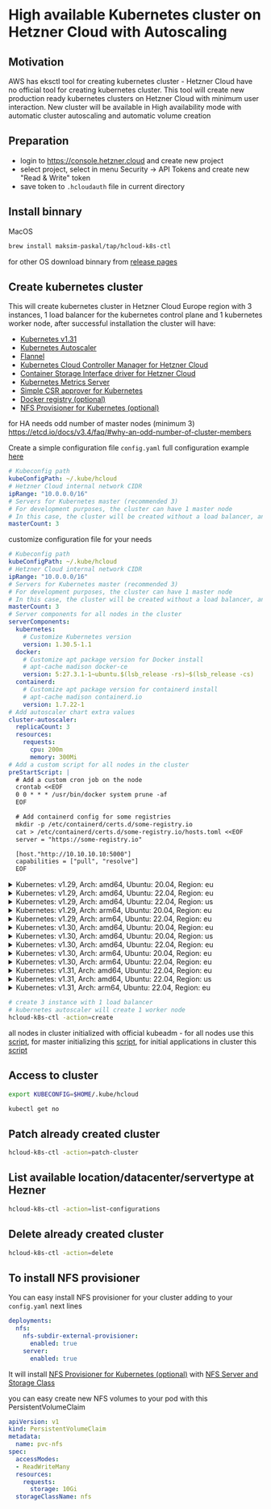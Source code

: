 # High available Kubernetes cluster on Hetzner Cloud with Autoscaling

## Motivation

AWS has eksctl tool for creating kubernetes cluster - Hetzner Cloud have no official tool for creating kubernetes cluster. This tool will create new production ready kubernetes clusters on Hetzner Cloud with minimum user interaction. New cluster will be available in High availability mode with automatic cluster autoscaling and automatic volume creation

## Preparation

- login to <https://console.hetzner.cloud> and create new project
- select project, select in menu Security -> API Tokens and create new "Read & Write" token
- save token to `.hcloudauth` file in current directory

## Install binnary

MacOS

```bash
brew install maksim-paskal/tap/hcloud-k8s-ctl
```

for other OS download binnary from [release pages](https://github.com/maksim-paskal/hcloud-k8s-ctl/releases)

## Create kubernetes cluster

This will create kubernetes cluster in Hetzner Cloud Europe region with 3 instances, 1 load balancer for the kubernetes control plane and 1 kubernetes worker node, after successful installation the cluster will have:

- [Kubernetes v1.31](https://github.com/kubernetes/kubernetes)
- [Kubernetes Autoscaler](https://github.com/kubernetes/autoscaler)
- [Flannel](https://github.com/flannel-io/flannel)
- [Kubernetes Cloud Controller Manager for Hetzner Cloud](https://github.com/hetznercloud/hcloud-cloud-controller-manager)
- [Container Storage Interface driver for Hetzner Cloud](https://github.com/hetznercloud/csi-driver)
- [Kubernetes Metrics Server](https://github.com/kubernetes-sigs/metrics-server)
- [Simple CSR approver for Kubernetes](https://github.com/postfinance/kubelet-csr-approver)
- [Docker registry (optional)](https://github.com/distribution/distribution)
- [NFS Provisioner for Kubernetes (optional)](https://github.com/kubernetes-sigs/nfs-subdir-external-provisioner)

for HA needs odd number of master nodes (minimum 3) <https://etcd.io/docs/v3.4/faq/#why-an-odd-number-of-cluster-members>

Create a simple configuration file `config.yaml` full configuration example [here](https://github.com/maksim-paskal/hcloud-k8s-ctl/blob/main/e2e/configs/full.yaml)

```yaml
# Kubeconfig path
kubeConfigPath: ~/.kube/hcloud
# Hetzner Cloud internal network CIDR
ipRange: "10.0.0.0/16"
# Servers for Kubernetes master (recommended 3)
# For development purposes, the cluster can have 1 master node  
# In this case, the cluster will be created without a load balancer, and pods can be scheduled on the master
masterCount: 3
```

customize configuration file for your needs

```yaml
# Kubeconfig path
kubeConfigPath: ~/.kube/hcloud
# Hetzner Cloud internal network CIDR
ipRange: "10.0.0.0/16"
# Servers for Kubernetes master (recommended 3)
# For development purposes, the cluster can have 1 master node  
# In this case, the cluster will be created without a load balancer, and pods can be scheduled on the master
masterCount: 3
# Server components for all nodes in the cluster
serverComponents:
  kubernetes:
    # Customize Kubernetes version
    version: 1.30.5-1.1
  docker:
    # Customize apt package version for Docker install
    # apt-cache madison docker-ce
    version: 5:27.3.1-1~ubuntu.$(lsb_release -rs)~$(lsb_release -cs)
  containerd:
    # Customize apt package version for containerd install
    # apt-cache madison containerd.io
    version: 1.7.22-1
# Add autoscaler chart extra values
cluster-autoscaler:
  replicaCount: 3
  resources:
    requests:
      cpu: 200m
      memory: 300Mi
# Add a custom script for all nodes in the cluster
preStartScript: |
  # Add a custom cron job on the node
  crontab <<EOF
  0 0 * * * /usr/bin/docker system prune -af
  EOF

  # Add containerd config for some registries
  mkdir -p /etc/containerd/certs.d/some-registry.io
  cat > /etc/containerd/certs.d/some-registry.io/hosts.toml <<EOF
  server = "https://some-registry.io"

  [host."http://10.10.10.10:5000"]
  capabilities = ["pull", "resolve"]
  EOF
```

<!--- move_e2e_details_start -->
<details><summary>Kubernetes: v1.29, Arch: amd64, Ubuntu: 20.04, Region: eu</summary>

```yaml
masterCount: 3
serverComponents:
  ubuntu:
    version: ubuntu-20.04
    architecture: x86
  kubernetes:
    version: 1.29.3-1.1
  docker:
    version: 5:24.0.6-1~ubuntu.$(lsb_release -rs)~$(lsb_release -cs)
  containerd:
    version: 1.6.24-1

```
</details>
<details><summary>Kubernetes: v1.29, Arch: amd64, Ubuntu: 22.04, Region: eu</summary>

```yaml
masterCount: 3
serverComponents:
  ubuntu:
    version: ubuntu-22.04
    architecture: x86
  kubernetes:
    version: 1.29.3-1.1
  docker:
    version: 5:24.0.6-1~ubuntu.$(lsb_release -rs)~$(lsb_release -cs)
  containerd:
    version: 1.6.24-1

```
</details>
<details><summary>Kubernetes: v1.29, Arch: amd64, Ubuntu: 22.04, Region: us</summary>

```yaml
masterCount: 3
networkZone: us-east
location: ash
datacenter: ash-dc1
masterServers:
  servertype: cpx21
serverComponents:
  ubuntu:
    version: ubuntu-22.04
    architecture: x86
  kubernetes:
    version: 1.29.3-1.1
  docker:
    version: 5:24.0.6-1~ubuntu.$(lsb_release -rs)~$(lsb_release -cs)
  containerd:
    version: 1.6.24-1
cluster-autoscaler:
  autoscalingGroups:
  - name: cpx51-ash
    minSize: 1
    maxSize: 20
    instanceType: cpx51
    region: ash
```
</details>
<details><summary>Kubernetes: v1.29, Arch: arm64, Ubuntu: 20.04, Region: eu</summary>

```yaml
masterCount: 3
serverComponents:
  ubuntu:
    version: ubuntu-20.04
    architecture: arm
  kubernetes:
    version: 1.29.3-1.1
  docker:
    version: 5:24.0.6-1~ubuntu.$(lsb_release -rs)~$(lsb_release -cs)
  containerd:
    version: 1.6.24-1
masterServers:
  servertype: cax11
cluster-autoscaler:
  autoscalingGroups:
  - name: cax-fsn1
    minSize: 1
    maxSize: 20
    instanceType: cax41
    region: fsn1

```
</details>
<details><summary>Kubernetes: v1.29, Arch: arm64, Ubuntu: 22.04, Region: eu</summary>

```yaml
masterCount: 3
serverComponents:
  ubuntu:
    version: ubuntu-22.04
    architecture: arm
  kubernetes:
    version: 1.29.3-1.1
  docker:
    version: 5:24.0.6-1~ubuntu.$(lsb_release -rs)~$(lsb_release -cs)
  containerd:
    version: 1.6.24-1
masterServers:
  servertype: cax11
cluster-autoscaler:
  autoscalingGroups:
  - name: cax-fsn1
    minSize: 1
    maxSize: 20
    instanceType: cax41
    region: fsn1
```
</details>
<details><summary>Kubernetes: v1.30, Arch: amd64, Ubuntu: 20.04, Region: eu</summary>

```yaml
ipRange: "10.0.0.0/16"
masterCount: 3
serverComponents:
  ubuntu:
    version: ubuntu-20.04
    architecture: x86
  kubernetes:
    version: 1.30.5-1.1
  docker:
    version: 5:27.3.1-1~ubuntu.$(lsb_release -rs)~$(lsb_release -cs)
  containerd:
    version: 1.7.22-1

```
</details>
<details><summary>Kubernetes: v1.30, Arch: amd64, Ubuntu: 20.04, Region: us</summary>

```yaml
ipRange: "10.0.0.0/16"
masterCount: 3
networkZone: us-east
location: ash
datacenter: ash-dc1
masterServers:
  servertype: cpx21
serverComponents:
  ubuntu:
    version: ubuntu-20.04
    architecture: x86
  kubernetes:
    version: 1.30.5-1.1
  docker:
    version: 5:27.3.1-1~ubuntu.$(lsb_release -rs)~$(lsb_release -cs)
  containerd:
    version: 1.7.22-1
cluster-autoscaler:
  autoscalingGroups:
  - name: cpx51-ash
    minSize: 1
    maxSize: 20
    instanceType: cpx51
    region: ash
```
</details>
<details><summary>Kubernetes: v1.30, Arch: amd64, Ubuntu: 22.04, Region: eu</summary>

```yaml
ipRange: "10.0.0.0/16"
masterCount: 3
serverComponents:
  ubuntu:
    version: ubuntu-22.04
    architecture: x86
  kubernetes:
    version: 1.30.5-1.1
  docker:
    version: 5:27.3.1-1~ubuntu.$(lsb_release -rs)~$(lsb_release -cs)
  containerd:
    version: 1.7.22-1

```
</details>
<details><summary>Kubernetes: v1.30, Arch: arm64, Ubuntu: 20.04, Region: eu</summary>

```yaml
ipRange: "10.0.0.0/16"
masterCount: 3
serverComponents:
  ubuntu:
    version: ubuntu-20.04
    architecture: arm
  kubernetes:
    version: 1.30.5-1.1
  docker:
    version: 5:27.3.1-1~ubuntu.$(lsb_release -rs)~$(lsb_release -cs)
  containerd:
    version: 1.7.22-1
masterServers:
  servertype: cax11
cluster-autoscaler:
  autoscalingGroups:
  - name: cax-fsn1
    minSize: 1
    maxSize: 20
    instanceType: cax41
    region: fsn1
```
</details>
<details><summary>Kubernetes: v1.30, Arch: arm64, Ubuntu: 22.04, Region: eu</summary>

```yaml
ipRange: "10.0.0.0/16"
masterCount: 3
serverComponents:
  ubuntu:
    version: ubuntu-22.04
    architecture: arm
  kubernetes:
    version: 1.30.5-1.1
  docker:
    version: 5:27.3.1-1~ubuntu.$(lsb_release -rs)~$(lsb_release -cs)
  containerd:
    version: 1.7.22-1
masterServers:
  servertype: cax11
cluster-autoscaler:
  autoscalingGroups:
  - name: cax-fsn1
    minSize: 1
    maxSize: 20
    instanceType: cax41
    region: fsn1

```
</details>
<details><summary>Kubernetes: v1.31, Arch: amd64, Ubuntu: 22.04, Region: eu</summary>

```yaml
ipRange: "10.0.0.0/16"
masterCount: 3
serverComponents:
  ubuntu:
    version: ubuntu-22.04
    architecture: x86
  kubernetes:
    version: 1.31.4-1.1
  docker:
    version: 5:27.4.1-1~ubuntu.$(lsb_release -rs)~$(lsb_release -cs)
  containerd:
    version: 1.7.24-1

```
</details>
<details><summary>Kubernetes: v1.31, Arch: amd64, Ubuntu: 22.04, Region: us</summary>

```yaml
ipRange: "10.0.0.0/16"
masterCount: 3
networkZone: us-east
location: ash
datacenter: ash-dc1
masterServers:
  servertype: cpx21
serverComponents:
  ubuntu:
    version: ubuntu-22.04
    architecture: x86
  kubernetes:
    version: 1.31.4-1.1
  docker:
    version: 5:27.4.1-1~ubuntu.$(lsb_release -rs)~$(lsb_release -cs)
  containerd:
    version: 1.7.24-1
cluster-autoscaler:
  autoscalingGroups:
  - name: cpx51-ash
    minSize: 1
    maxSize: 20
    instanceType: cpx51
    region: ash
```
</details>
<details><summary>Kubernetes: v1.31, Arch: arm64, Ubuntu: 22.04, Region: eu</summary>

```yaml
ipRange: "10.0.0.0/16"
masterCount: 3
serverComponents:
  ubuntu:
    version: ubuntu-22.04
    architecture: arm
  kubernetes:
    version: 1.31.4-1.1
  docker:
    version: 5:27.4.1-1~ubuntu.$(lsb_release -rs)~$(lsb_release -cs)
  containerd:
    version: 1.7.24-1
masterServers:
  servertype: cax11
cluster-autoscaler:
  autoscalingGroups:
  - name: cax-fsn1
    minSize: 1
    maxSize: 20
    instanceType: cax41
    region: fsn1

```
</details>

<!--- move_e2e_details_end -->

```bash
# create 3 instance with 1 load balancer
# kubernetes autoscaler will create 1 worker node
hcloud-k8s-ctl -action=create
```

all nodes in cluster initialized with official kubeadm - for all nodes use this [script](https://github.com/maksim-paskal/hcloud-k8s-ctl/blob/main/scripts/common-install.sh), for master initializing this [script](https://github.com/maksim-paskal/hcloud-k8s-ctl/blob/main/scripts/init-master.sh), for initial applications in cluster this [script](https://github.com/maksim-paskal/hcloud-k8s-ctl/blob/main/scripts/post-install.sh)

## Access to cluster

```bash
export KUBECONFIG=$HOME/.kube/hcloud

kubectl get no
```

## Patch already created cluster

```bash
hcloud-k8s-ctl -action=patch-cluster
```

## List available location/datacenter/servertype at Hezner

```bash
hcloud-k8s-ctl -action=list-configurations
```

## Delete already created cluster

```bash
hcloud-k8s-ctl -action=delete
```

## To install NFS provisioner

You can easy install NFS provisioner for your cluster adding to your `config.yaml` next lines

```yaml
deployments:
  nfs:
    nfs-subdir-external-provisioner:
      enabled: true
    server:
      enabled: true
```

It will install [NFS Provisioner for Kubernetes (optional)](https://github.com/kubernetes-sigs/nfs-subdir-external-provisioner) with [NFS Server and Storage Class](scripts/chart/templates/nfs-server.yaml)

you can easy create new NFS volumes to your pod with this PersistentVolumeClaim

```yaml
apiVersion: v1
kind: PersistentVolumeClaim
metadata:
  name: pvc-nfs
spec:
  accessModes:
  - ReadWriteMany
  resources:
    requests:
      storage: 10Gi
  storageClassName: nfs
```
